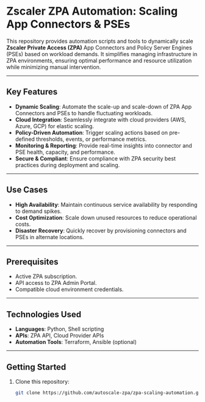 # Zscaler ZPA Automation: Scaling App Connectors & PSEs

This repository provides automation scripts and tools to dynamically scale **Zscaler Private Access (ZPA)** App Connectors and Policy Server Engines (PSEs) based on workload demands. It simplifies managing infrastructure in ZPA environments, ensuring optimal performance and resource utilization while minimizing manual intervention.

---

## Key Features

- **Dynamic Scaling**: Automate the scale-up and scale-down of ZPA App Connectors and PSEs to handle fluctuating workloads.
- **Cloud Integration**: Seamlessly integrate with cloud providers (AWS, Azure, GCP) for elastic scaling.
- **Policy-Driven Automation**: Trigger scaling actions based on pre-defined thresholds, events, or performance metrics.
- **Monitoring & Reporting**: Provide real-time insights into connector and PSE health, capacity, and performance.
- **Secure & Compliant**: Ensure compliance with ZPA security best practices during deployment and scaling.

---

## Use Cases

- **High Availability**: Maintain continuous service availability by responding to demand spikes.
- **Cost Optimization**: Scale down unused resources to reduce operational costs.
- **Disaster Recovery**: Quickly recover by provisioning connectors and PSEs in alternate locations.

---

## Prerequisites

- Active ZPA subscription.
- API access to ZPA Admin Portal.
- Compatible cloud environment credentials.

---

## Technologies Used

- **Languages**: Python, Shell scripting
- **APIs**: ZPA API, Cloud Provider APIs
- **Automation Tools**: Terraform, Ansible (optional)

---

## Getting Started

1. Clone this repository:
   ```bash
   git clone https://github.com/autoscale-zpa/zpa-scaling-automation.git
